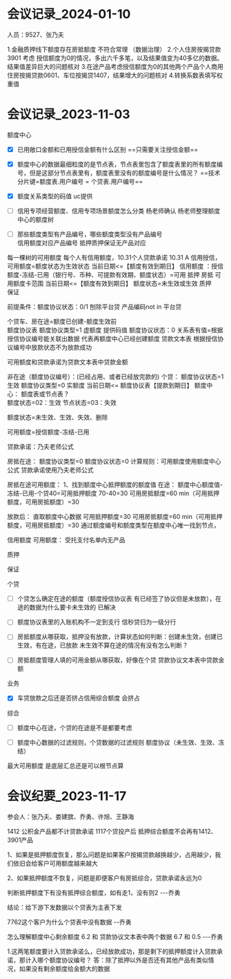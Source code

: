 
# 会议记录_2024-01-10

人员：9527、张乃夫

1.金融质押线下额度存在房抵额度 不符合常理 （数据治理）
2.个人住房按揭贷款3901 考虑 授信额度为0的情况，多出六千多笔，以及结果值变为40多亿的数据。结果值差异巨大的问题核对
3.在途产品考虑授信额度为0的其他两个产品个人商用住房按揭贷款0601、车位按揭贷1407，结果增大的问题核对
4.转换系数表填写权重值

# 会议记录_2023-11-03

 额度中心
- [x] 已用敞口金额和已用授信金额有什么区别      ==只需要关注授信金额==

- [x] 额度中心的数据最细粒度的是节点表，节点表里包含了额度表里的所有额度编号，但是这部分节点表里有，额度表里没有的额度编号是什么情况？ 
==技术分片键=额度表.用户编号  = 个贷表.用户编号==

- [x] 额度关系类型的码值  uc提供

- [ ] 信用专项经营额度、信用专项场景额度怎么分类  杨老师确认   杨老师整理额度中心的额度树

- [ ] 那些额度类型有产品编号，哪些额度类型没有产品编号   
       信用额度对应产品编号    抵押质押保证无产品对应

每一棵树的可用额度
每个人有信用额度，10.31个人贷款承诺   10.31 A 信用授信，可用额度=额度状态为生效状态 当前日期<=【额度有效到期日】
 信用额度 ：授信额度-冻结-已用（银行号、币种、可提款有效期、额度状态）=可用
抵押   房抵  可用额度卡范围 当前日期<=【额度有效到期日】  额度状态=未生效或生效
质押   
保证


前提条件：额度协议状态：0/1   刨除平台贷 产品编码not in 平台贷


个贷车、房在途=额度已创建-额度生效前     
额度协议表 额度协议类型=1  虚额度   提供码值
额度协议状态：0
关系表有值=根据授信协议编号能关联出数据   代表再额度中心已经创建额度
贷款文本表 根据授信协议编号中放款状态不为放款成功

可用额度和贷款承诺为贷款文本表中贷款金额

非在途（额度协议编号）：(已经占用、或者已经放完款的)
个贷：
额度协议状态=1  生效
额度协议类型=0  实额度
当前日期<= 额度协议表【提款到期日】
额度中心：
额度表或节点表？  
额度状态=02：生效
节点状态=03：失效    

额度状态=未生效、生效、失效、删除

可用额度=授信额度-冻结-已用

贷款承诺：乃夫老师公式


房抵在途：
额度协议类型=0
额度协议状态=0
计算规则：可用额度使用额度中心公式
                 贷款承诺使用乃夫老师公式

房抵在途可用额度：
1、找到额度中心抵押额度的额度值
在途：
额度中心额度值-冻结-已用-个贷40=可用抵押额度 70-40=30
可用房抵额度=60
min（可用抵押额度，可用房抵额度）=30

放款后：
直取额度中心数据
 可用抵押额度=30
可用房抵额度=60
min（可用抵押额度，可用房抵额度）=30
通过额度编号和额度类型在额度中心唯一找到节点，



信用额度 可用额度：
受托支付名单内无产品


质押   

保证


个贷
- [ ] 个贷怎么确定在途的额度（额度授信协议表 有已经签了协议但是未放款），在途的数据为什么要卡未生效的
已解决
- [ ] 额度协议表里的入账机构不一定到支行
信秒贷归为一级分行

- [ ] 房抵额度从哪获取，抵押没有放款，计算状态如何判断：创建未生效，创建已生效，有在途，已放款
未生效不算在途的情况有没有怎么判断？

- [ ] 房抵额度管理人填的可用金额从哪获取，好像在个贷
贷款协议文本表中贷款金额

业务
- [x] 车贷放款之后还是否挤占信用综合额度
会挤占

综合
- [ ] 额度中心在途，个贷的在途是不是都要考虑
- [ ] 额度中心数据的过滤规则，个贷数据的过滤规则  额度协议（未生效、生效、冻结）


最大可用额度  是底层汇总还是可以根节点算


# 会议纪要_2023-11-17
参会人：张乃夫、娄建膑、乔勇、许旭、王静海

1412  公积金产品都不计贷款承诺
1117个贷投产后 抵押综合额度不会再有1412、3901产品


1、如果是抵押额度恢复，那么问题是如果客户按揭贷款越换越少，占用越少，我们依旧会给客户可用额度越来越大

2、如果抵押额度不恢复，问题是即便客户有房抵综合，贷款承诺永远为0

判断抵押额度下有没有抵押综合额度，如有走1，没有则2  ---乔勇

结论：给下游下发数据以个贷表为主表下发

7762这个客户为什么个贷表中没有数据 --乔勇

怎么理解额度中心剩余额度 6.2 和 贷款协议文本表中两个数据 6.7 和 0.5   ---乔勇


1.这两笔额度要计入贷款承诺么，已经放款成功，那是剩下的抵押额度计入贷款承诺，那计入哪个额度协议编号？
答：除了抵押以外是否还有其他产品有类似情况，如果没有剩余额度给金额大的数据